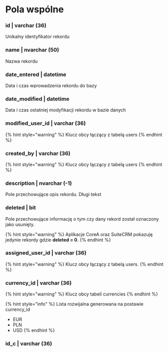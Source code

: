 # Pola wspólne

### id \| varchar \(36\) 

Unikalny identyfikator rekordu

### name \| nvarchar \(50\) 

Nazwa rekordu

### date\_entered \| datetime 

Data i czas wprowadzenia rekordu do bazy

### date\_modified \| datetime 

Data i czas ostatniej modyfikacji rekordu w bazie danych

### modified\_user\_id \| varchar \(36\) 

{% hint style="warning" %}
Klucz obcy łączący z tabelą users 
{% endhint %}

### created\_by \| varchar \(36\) 

{% hint style="warning" %}
Klucz obcy łączący z tabelą users
{% endhint %}

### description \| nvarchar \(-1\) 

Pole przechowujące opis rekordu. Długi tekst

### deleted \| bit  

Pole przechowujące informację o tym czy dany rekord został oznaczony jako usunięty. 

{% hint style="warning" %}
Aplikacje CoreA oraz SuiteCRM pokazuję jedynie rekordy gdzie **deleted  = 0**.
{% endhint %}

### assigned\_user\_id \| varchar \(36\) 

{% hint style="warning" %}
Klucz obcy łączący z tabelą users.
{% endhint %}

### currency\_id \| varchar \(36\) 

{% hint style="warning" %}
Klucz obcy tabeli currencies
{% endhint %}

{% hint style="info" %}
Lista rozwijalna generowana na postawie currency\_id

* EUR
* PLN
* USD
{% endhint %}

### id\_c \| varchar \(36\) 

